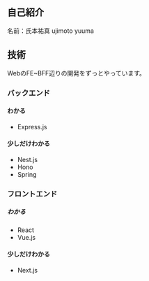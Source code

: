 ## 自己紹介

名前：氏本祐真 ujimoto yuuma


## 技術
WebのFE~BFF辺りの開発をずっとやっています。

### バックエンド
#### わかる
- Express.js 

#### 少しだけわかる
- Nest.js
- Hono
- Spring

### フロントエンド
##### わかる
- React
- Vue.js
#### 少しだけわかる
- Next.js
